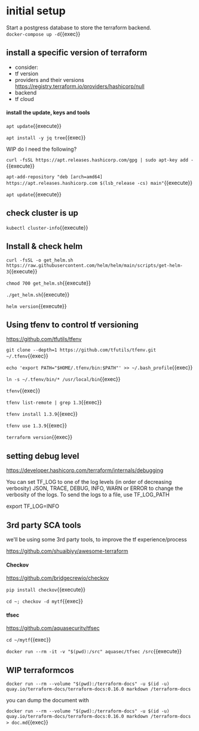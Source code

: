 # initial setup


Start a postgress database to store the terraform backend.   
`docker-compose up -d`{{exec}}

## install a specific version of terraform

- consider:
- tf version
- providers and their versions  https://registry.terraform.io/providers/hashicorp/null
- backend
- tf cloud



#### install the update, keys and tools

`apt update`{{execute}}

`apt install -y jq tree`{{exec}}

WIP do I need the following?

`curl -fsSL https://apt.releases.hashicorp.com/gpg | sudo apt-key add -`{{execute}}    

`apt-add-repository "deb [arch=amd64] https://apt.releases.hashicorp.com $(lsb_release -cs) main"`{{execute}} 

`apt update`{{execute}}


## check cluster is up

`kubectl cluster-info`{{execute}}

## Install & check helm

`curl -fsSL -o get_helm.sh https://raw.githubusercontent.com/helm/helm/main/scripts/get-helm-3`{{execute}}

`chmod 700 get_helm.sh`{{execute}}

`./get_helm.sh`{{execute}}

`helm version`{{execute}}

## Using tfenv to control tf versioning

https://github.com/tfutils/tfenv

`git clone --depth=1 https://github.com/tfutils/tfenv.git ~/.tfenv`{{exec}}

`echo 'export PATH="$HOME/.tfenv/bin:$PATH"' >> ~/.bash_profile`{{exec}}

`ln -s ~/.tfenv/bin/* /usr/local/bin`{{exec}}

`tfenv`{{exec}}

`tfenv list-remote | grep 1.3`{{exec}}


`tfenv install 1.3.9`{{exec}}

`tfenv use 1.3.9`{{exec}}

`terraform version`{{exec}}


## setting debug level

https://developer.hashicorp.com/terraform/internals/debugging

You can set TF_LOG to one of the log levels (in order of decreasing verbosity) JSON, TRACE, DEBUG, INFO, WARN or ERROR to change the verbosity of the logs. To send the logs to a file, use TF_LOG_PATH

export TF_LOG=INFO

## 3rd party SCA tools

we'll be using some 3rd party tools, to improve the tf experience/process

https://github.com/shuaibiyy/awesome-terraform

#### Checkov

https://github.com/bridgecrewio/checkov

`pip install checkov`{{execute}}

`cd ~; checkov -d mytf`{{exec}}

#### tfsec

https://github.com/aquasecurity/tfsec

`cd ~/mytf`{{exec}}

`docker run --rm -it -v "$(pwd):/src" aquasec/tfsec /src`{{execute}}


## WIP terraformcos

`docker run --rm --volume "$(pwd):/terraform-docs" -u $(id -u) quay.io/terraform-docs/terraform-docs:0.16.0 markdown /terraform-docs`

you can dump the document with

`docker run --rm --volume "$(pwd):/terraform-docs" -u $(id -u) quay.io/terraform-docs/terraform-docs:0.16.0 markdown /terraform-docs > doc.md`{{exec}}